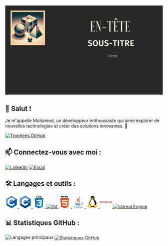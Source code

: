 ![Votre Bannière](assets\banner_github_profile.png)

## 👋 Salut !

Je m'appelle Mohamed, un développeur enthousiaste qui aime explorer de nouvelles technologies et créer des solutions innovantes. 🚀

<p align="left"> <a href="https://github.com/ryo-ma/github-profile-trophy"><img src="https://github-profile-trophy.vercel.app/?username=furero" alt="Trophées GitHub" /></a> </p>

## 📫 Connectez-vous avec moi :

<p align="left">
  <a href="https://www.linkedin.com/in/tonprofil/" target="blank"><img align="center" src="https://cdn-icons-png.flaticon.com/512/174/174857.png" alt="LinkedIn" width="40" /></a>
  <a href="mailto:tonemail@gmail.com"><img align="center" src="https://cdn-icons-png.flaticon.com/512/732/732200.png" alt="Email" width="40" /></a>
</p>

## 🛠️ Langages et outils :

<p align="left"> 
  <a href="https://www.cprogramming.com/" target="_blank" rel="noreferrer"> <img src="https://raw.githubusercontent.com/devicons/devicon/master/icons/c/c-original.svg" alt="C" width="40" height="40"/> </a> 
  <a href="https://www.w3schools.com/cpp/" target="_blank" rel="noreferrer"> <img src="https://raw.githubusercontent.com/devicons/devicon/master/icons/cplusplus/cplusplus-original.svg" alt="C++" width="40" height="40"/> </a>
  <a href="https://www.w3schools.com/css/" target="_blank" rel="noreferrer"> <img src="https://raw.githubusercontent.com/devicons/devicon/master/icons/css3/css3-original-wordmark.svg" alt="CSS3" width="40" height="40"/> </a> 
  <a href="https://git-scm.com/" target="_blank" rel="noreferrer"> <img src="https://www.vectorlogo.zone/logos/git-scm/git-scm-icon.svg" alt="Git" width="40" height="40"/> </a> 
  <a href="https://www.w3.org/html/" target="_blank" rel="noreferrer"> <img src="https://raw.githubusercontent.com/devicons/devicon/master/icons/html5/html5-original-wordmark.svg" alt="HTML5" width="40" height="40"/> </a> 
  <a href="https://www.java.com" target="_blank" rel="noreferrer"> <img src="https://raw.githubusercontent.com/devicons/devicon/master/icons/java/java-original.svg" alt="Java" width="40" height="40"/> </a> 
  <a href="https://www.linux.org/" target="_blank" rel="noreferrer"> <img src="https://raw.githubusercontent.com/devicons/devicon/master/icons/linux/linux-original.svg" alt="Linux" width="40" height="40"/> </a> 
  <a href="https://www.oracle.com/" target="_blank" rel="noreferrer"> <img src="https://raw.githubusercontent.com/devicons/devicon/master/icons/oracle/oracle-original.svg" alt="Oracle" width="40" height="40"/> </a> 
  <a href="https://unrealengine.com/" target="_blank" rel="noreferrer"> <img src="https://raw.githubusercontent.com/kenangundogan/fontisto/036b7eca71aab1bef8e6a0518f7329f13ed62f6b/icons/svg/brand/unreal-engine.svg" alt="Unreal Engine" width="40" height="40"/> </a> 
</p>

## 📊 Statistiques GitHub :

<p><img align="left" src="https://github-readme-stats.vercel.app/api/top-langs?username=furero&show_icons=true&locale=en&layout=compact" alt="Langages principaux" /></p>

<p>&nbsp;<img align="center" src="https://github-readme-stats.vercel.app/api?username=furero&show_icons=true&locale=en" alt="Statistiques GitHub" /></p>
